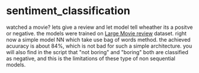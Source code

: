 # sentiment_classification
watched a movie? lets give a review and let model tell wheather its a positve or negative.
the models were trained on [Large Movie review](https://ai.stanford.edu/~amaas/data/sentiment/) dataset.
right now a simple model NN which take use bag of words method.
the achieved acuuracy is about 84%, which is not bad for such a simple architecture.
you will also find in the script that "not boring" and "boring" both are classified as negative, and this is the limitations of these type of non sequential models.

